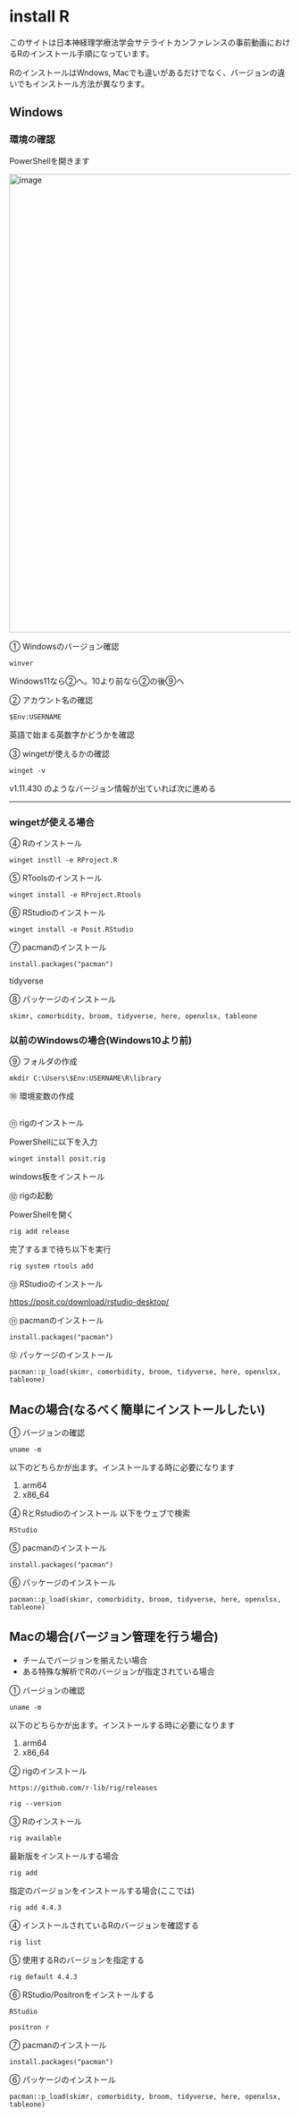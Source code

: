 # install R

このサイトは日本神経理学療法学会サテライトカンファレンスの事前動画におけるRのインストール手順になっています。

RのインストールはWndows, Macでも違いがあるだけでなく、バージョンの違いでもインストール方法が異なります。

## Windows

### 環境の確認

PowerShellを開きます

<img width="813" height="820" alt="image" src="https://github.com/user-attachments/assets/526b52cd-8678-47db-885e-c199b4198775" />


① Windowsのバージョン確認

```         
winver
```

Windows11なら②へ。10より前なら②の後⑨へ

② アカウント名の確認

```         
$Env:USERNAME
```

英語で始まる英数字かどうかを確認

③ wingetが使えるかの確認

```         
winget -v
```

v1.11.430 のようなバージョン情報が出ていれば次に進める

------------------------------------------------------------------------

### wingetが使える場合

④ Rのインストール

```         
winget instll -e RProject.R
```

⑤ RToolsのインストール

```         
winget install -e RProject.Rtools
```

⑥ RStudioのインストール

```         
winget install -e Posit.RStudio
```

⑦ pacmanのインストール

```         
install.packages("pacman")
```

tidyverse

⑧ パッケージのインストール

```         
skimr, comorbidity, broom, tidyverse, here, openxlsx, tableone
```

### 以前のWindowsの場合(Windows10より前)

⑨ フォルダの作成

```         
mkdir C:\Users\$Env:USERNAME\R\library
```

⑩ 環境変数の作成

```         

```

⑪ rigのインストール

PowerShellに以下を入力

```
winget install posit.rig
```

windows板をインストール

⑫ rigの起動

PowerShellを開く

```
rig add release
```

完了するまで待ち以下を実行

```
rig system rtools add
```

⑬ RStudioのインストール

https://posit.co/download/rstudio-desktop/

⑪ pacmanのインストール

```         
install.packages("pacman")
```

⑫ パッケージのインストール

```         
pacman::p_load(skimr, comorbidity, broom, tidyverse, here, openxlsx, tableone)
```

### 

## Macの場合(なるべく簡単にインストールしたい)

① バージョンの確認
```
uname -m
```

以下のどちらかが出ます。インストールする時に必要になります

1. arm64
2. x86_64



④ RとRstudioのインストール
以下をウェブで検索

```
RStudio
```


⑤ pacmanのインストール
```
install.packages("pacman")
```

⑥ パッケージのインストール
```
pacman::p_load(skimr, comorbidity, broom, tidyverse, here, openxlsx, tableone)
```

## Macの場合(バージョン管理を行う場合)

- チームでバージョンを揃えたい場合
- ある特殊な解析でRのバージョンが指定されている場合

① バージョンの確認
```
uname -m
```

以下のどちらかが出ます。インストールする時に必要になります

1. arm64
2. x86_64

② rigのインストール
```
https://github.com/r-lib/rig/releases
```

```
rig --version
```



③ Rのインストール
```
rig available
```


最新版をインストールする場合
```
rig add
```

指定のバージョンをインストールする場合(ここでは)
```
rig add 4.4.3
```

④ インストールされているRのバージョンを確認する
```
rig list
```

⑤ 使用するRのバージョンを指定する
```
rig default 4.4.3 
```

⑥ RStudio/Positronをインストールする
```
RStudio
```


```
positron r
```

⑦  pacmanのインストール
```
install.packages("pacman")
```

⑥ パッケージのインストール
```
pacman::p_load(skimr, comorbidity, broom, tidyverse, here, openxlsx, tableone)
```
